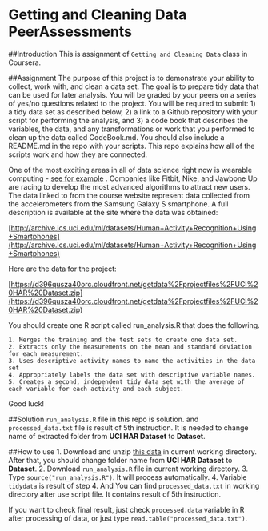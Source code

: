# Getting and Cleaning Data PeerAssessments
##Introduction
This is assignment of `Getting and Cleaning Data` class in Coursera.

##Assignment
The purpose of this project is to demonstrate your ability to collect, work with, and clean a data set. The goal is to prepare tidy data that can be used for later analysis. You will be graded by your peers on a series of yes/no questions related to the project. You will be required to submit: 1) a tidy data set as described below, 2) a link to a Github repository with your script for performing the analysis, and 3) a code book that describes the variables, the data, and any transformations or work that you performed to clean up the data called CodeBook.md. You should also include a README.md in the repo with your scripts. This repo explains how all of the scripts work and how they are connected. 

One of the most exciting areas in all of data science right now is wearable computing - [see for example][1] . Companies like Fitbit, Nike, and Jawbone Up are racing to develop the most advanced algorithms to attract new users. The data linked to from the course website represent data collected from the accelerometers from the Samsung Galaxy S smartphone. A full description is available at the site where the data was obtained:

[http://archive.ics.uci.edu/ml/datasets/Human+Activity+Recognition+Using+Smartphones](http://archive.ics.uci.edu/ml/datasets/Human+Activity+Recognition+Using+Smartphones)

Here are the data for the project:

[https://d396qusza40orc.cloudfront.net/getdata%2Fprojectfiles%2FUCI%20HAR%20Dataset.zip](https://d396qusza40orc.cloudfront.net/getdata%2Fprojectfiles%2FUCI%20HAR%20Dataset.zip)

 You should create one R script called run_analysis.R that does the following. 

    1. Merges the training and the test sets to create one data set.
    2. Extracts only the measurements on the mean and standard deviation for each measurement. 
    3. Uses descriptive activity names to name the activities in the data set
    4. Appropriately labels the data set with descriptive variable names. 
    5. Creates a second, independent tidy data set with the average of each variable for each activity and each subject. 

Good luck!

##Solution
`run_analysis.R` file in this repo is solution. and `processed_data.txt` file is result of 5th instruction. It is needed to change name of extracted folder from **UCI HAR Dataset** to **Dataset**.

##How to use
    1. Download and unzip [this data][2] in current working directory. After that, you should change folder name from **UCI HAR Dataset** to **Dataset**.
    2. Download `run_analysis.R` file in current working directory.
    3. Type `source("run_analysis.R")`. It will process automatically.
    4. Variable `tidydata` is result of step 4. And You can find `processed_data.txt` in working directory after use script file. It contains result of 5th instruction.

If you want to check final result, just check `processed.data` variable in R after processing of data, or just type `read.table("processed_data.txt")`.

[1]: http://www.insideactivitytracking.com/data-science-activity-tracking-and-the-battle-for-the-worlds-top-sports-brand/
[2]: https://d396qusza40orc.cloudfront.net/getdata%2Fprojectfiles%2FUCI%20HAR%20Dataset.zip